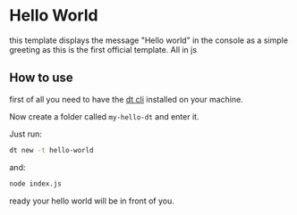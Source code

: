 # Hello World 

this template displays the message "Hello world" in the console as a simple greeting as this is the first official template. All in js

## How to use

first of all you need to have the [dt cli](https://dtemplate.org/docs/cli/install) installed on your machine.

Now create a folder called `my-hello-dt` and enter it.

Just run:

```sh
dt new -t hello-world
```

and:

```sh
node index.js
```

ready your hello world will be in front of you.
